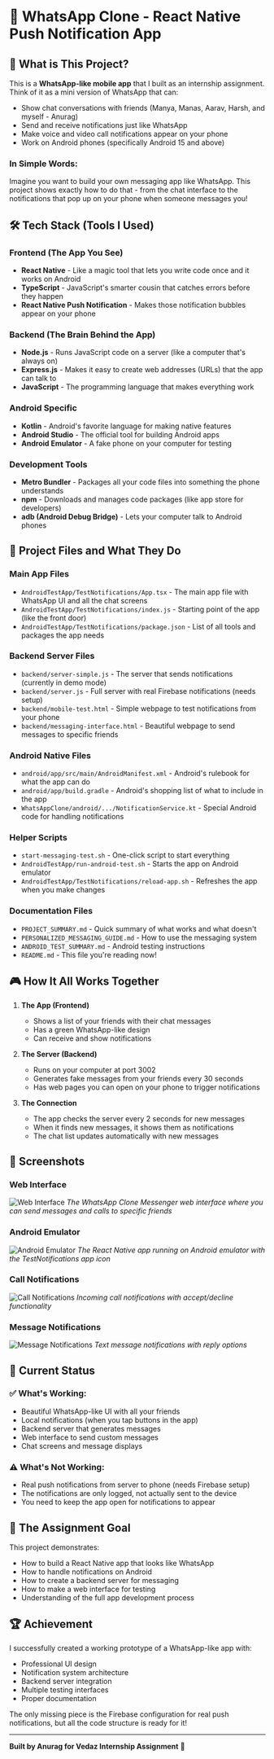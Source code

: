 # 📱 WhatsApp Clone - React Native Push Notification App

## 🎯 What is This Project?

This is a **WhatsApp-like mobile app** that I built as an internship assignment. Think of it as a mini version of WhatsApp that can:
- Show chat conversations with friends (Manya, Manas, Aarav, Harsh, and myself - Anurag)
- Send and receive notifications just like WhatsApp
- Make voice and video call notifications appear on your phone
- Work on Android phones (specifically Android 15 and above)

### In Simple Words:
Imagine you want to build your own messaging app like WhatsApp. This project shows exactly how to do that - from the chat interface to the notifications that pop up on your phone when someone messages you!

## 🛠️ Tech Stack (Tools I Used)

### **Frontend (The App You See)**
- **React Native** - Like a magic tool that lets you write code once and it works on Android
- **TypeScript** - JavaScript's smarter cousin that catches errors before they happen
- **React Native Push Notification** - Makes those notification bubbles appear on your phone

### **Backend (The Brain Behind the App)**
- **Node.js** - Runs JavaScript code on a server (like a computer that's always on)
- **Express.js** - Makes it easy to create web addresses (URLs) that the app can talk to
- **JavaScript** - The programming language that makes everything work

### **Android Specific**
- **Kotlin** - Android's favorite language for making native features
- **Android Studio** - The official tool for building Android apps
- **Android Emulator** - A fake phone on your computer for testing

### **Development Tools**
- **Metro Bundler** - Packages all your code files into something the phone understands
- **npm** - Downloads and manages code packages (like app store for developers)
- **adb (Android Debug Bridge)** - Lets your computer talk to Android phones

## 📁 Project Files and What They Do

### **Main App Files**
- `AndroidTestApp/TestNotifications/App.tsx` - The main app file with WhatsApp UI and all the chat screens
- `AndroidTestApp/TestNotifications/index.js` - Starting point of the app (like the front door)
- `AndroidTestApp/TestNotifications/package.json` - List of all tools and packages the app needs

### **Backend Server Files**
- `backend/server-simple.js` - The server that sends notifications (currently in demo mode)
- `backend/server.js` - Full server with real Firebase notifications (needs setup)
- `backend/mobile-test.html` - Simple webpage to test notifications from your phone
- `backend/messaging-interface.html` - Beautiful webpage to send messages to specific friends

### **Android Native Files**
- `android/app/src/main/AndroidManifest.xml` - Android's rulebook for what the app can do
- `android/app/build.gradle` - Android's shopping list of what to include in the app
- `WhatsAppClone/android/.../NotificationService.kt` - Special Android code for handling notifications

### **Helper Scripts**
- `start-messaging-test.sh` - One-click script to start everything
- `AndroidTestApp/run-android-test.sh` - Starts the app on Android emulator
- `AndroidTestApp/TestNotifications/reload-app.sh` - Refreshes the app when you make changes

### **Documentation Files**
- `PROJECT_SUMMARY.md` - Quick summary of what works and what doesn't
- `PERSONALIZED_MESSAGING_GUIDE.md` - How to use the messaging system
- `ANDROID_TEST_SUMMARY.md` - Android testing instructions
- `README.md` - This file you're reading now!

## 🎮 How It All Works Together

1. **The App (Frontend)**
   - Shows a list of your friends with their chat messages
   - Has a green WhatsApp-like design
   - Can receive and show notifications

2. **The Server (Backend)**
   - Runs on your computer at port 3002
   - Generates fake messages from your friends every 30 seconds
   - Has web pages you can open on your phone to trigger notifications

3. **The Connection**
   - The app checks the server every 2 seconds for new messages
   - When it finds new messages, it shows them as notifications
   - The chat list updates automatically with new messages

## 📸 Screenshots

### Web Interface
![Web Interface](screenshots/web-interface.png)
*The WhatsApp Clone Messenger web interface where you can send messages and calls to specific friends*

### Android Emulator
![Android Emulator](screenshots/android-emulator-home.png)
*The React Native app running on Android emulator with the TestNotifications app icon*

### Call Notifications
![Call Notifications](screenshots/phone-call-notification.png)
*Incoming call notifications with accept/decline functionality*

### Message Notifications
![Message Notifications](screenshots/message-notification.png)
*Text message notifications with reply options*

## 🚦 Current Status

### ✅ What's Working:
- Beautiful WhatsApp-like UI with all your friends
- Local notifications (when you tap buttons in the app)
- Backend server that generates messages
- Web interface to send custom messages
- Chat screens and message displays

### ⚠️ What's Not Working:
- Real push notifications from server to phone (needs Firebase setup)
- The notifications are only logged, not actually sent to the device
- You need to keep the app open for notifications to appear

## 🎯 The Assignment Goal

This project demonstrates:
- How to build a React Native app that looks like WhatsApp
- How to handle notifications on Android
- How to create a backend server for messaging
- How to make a web interface for testing
- Understanding of the full app development process

## 🏆 Achievement

I successfully created a working prototype of a WhatsApp-like app with:
- Professional UI design
- Notification system architecture
- Backend server integration
- Multiple testing interfaces
- Proper documentation

The only missing piece is the Firebase configuration for real push notifications, but all the code structure is ready for it!

---

**Built by Anurag for Vedaz Internship Assignment** 🚀 